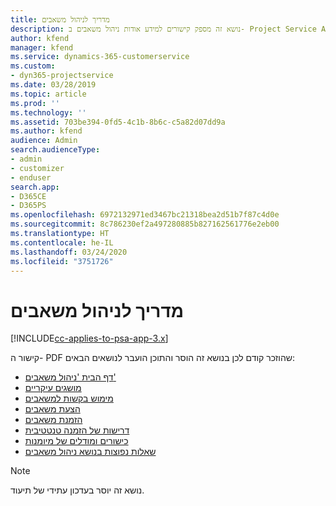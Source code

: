 ```yaml
---
title: מדריך לניהול משאבים
description: נושא זה מספק קישורים למידע אודות ניהול משאבים ב- Project Service Automation
author: kfend
manager: kfend
ms.service: dynamics-365-customerservice
ms.custom:
- dyn365-projectservice
ms.date: 03/28/2019
ms.topic: article
ms.prod: ''
ms.technology: ''
ms.assetid: 703be394-0fd5-4c1b-8b6c-c5a82d07dd9a
ms.author: kfend
audience: Admin
search.audienceType:
- admin
- customizer
- enduser
search.app:
- D365CE
- D365PS
ms.openlocfilehash: 6972132971ed3467bc21318bea2d51b7f87c4d0e
ms.sourcegitcommit: 8c786230ef2a497280885b827162561776e2eb00
ms.translationtype: HT
ms.contentlocale: he-IL
ms.lasthandoff: 03/24/2020
ms.locfileid: "3751726"
---
```

# <a name="resource-management-guide"></a>מדריך לניהול משאבים

[!INCLUDE[cc-applies-to-psa-app-3.x](../../includes/cc-applies-to-psa-app-3x.md)]

קישור ה- PDF שהוזכר קודם לכן בנושא זה הוסר והתוכן הועבר לנושאים הבאים:

- [דף הבית 'ניהול משאבים'](../resource-management-home-page.md)
- [מושגים עיקריים](../reports-key-concepts.md)
- [מימוש בקשות למשאבים](../resource-management-fulfill-requests.md)
- [הצעת משאבים](../resource-management-propose-resources.md)
- [הזמנת משאבים](../resource-management-book-resources-scheduleboard.md)
- [דרישות של הזמנה טנטטיבית](../resource-management-softbook-requirements.md)
- [כישורים ומודלים של מיומנות](../resource-management-skills-proficiency.md)
- [שאלות נפוצות בנושא ניהול משאבים](../resource-management-faq.md)

> [!NOTE]
> נושא זה יוסר בעדכון עתידי של תיעוד. 
